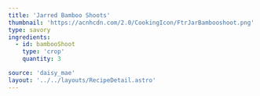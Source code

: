 ```yaml
---
title: 'Jarred Bamboo Shoots'
thumbnail: 'https://acnhcdn.com/2.0/CookingIcon/FtrJarBambooshoot.png'
type: savory
ingredients:
  - id: bambooShoot
    type: 'crop'
    quantity: 3

source: 'daisy_mae'
layout: '../../layouts/RecipeDetail.astro'
---
```

